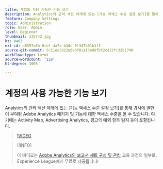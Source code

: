 ```yaml
---
title: 계정의 사용 가능한 기능 보기
description: Analytics의 관리 섹션 아래에 있는 [기능 액세스 수준 설정 보기]를 통해 귀사에 권한이 부여된 Adobe Analytics 패키지 및 기능에 대한 액세스 수준을 볼 수 있습니다. 여기에는 Activity Map, Advertising Analytics, 경고의 예외 항목 탐지 등이 포함됩니다.
feature: Company Settings
topic: Administration
role: User, Admin
level: Beginner
thumbnail: 335742.jpg
kt: 8463
exl-id: a8397a6b-0cbf-4a7e-b3dc-9f347b01b1f3
source-git-commit: 5c11ee3222e5e3f81a13ed8fbf2cd22fc32b1740
workflow-type: tm+mt
source-wordcount: '119'
ht-degree: 100%

---
```


# 계정의 사용 가능한 기능 보기

Analytics의 관리 섹션 아래에 있는 [기능 액세스 수준 설정 보기]를 통해 귀사에 권한이 부여된 Adobe Analytics 패키지 및 기능에 대한 액세스 수준을 볼 수 있습니다. 여기에는 Activity Map, Advertising Analytics, 경고의 예외 항목 탐지 등이 포함됩니다.

>[!VIDEO](https://video.tv.adobe.com/v/335742/?quality=12&learn=on)

>[!INFO]
>
> 이 비디오는 [Adobe Analytics의 보고서 세트 구성 및 관리](https://experienceleague.adobe.com/?recommended=Analytics-A-1-2021.1.administration) 교육 과정의 일부로, Experience League에서 무료로 제공됩니다!